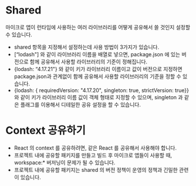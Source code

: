 # Shared

마이크로 앱이 런타임에 사용하는 여러 라이브러리를 어떻게 공유해서 쓸 것인지 설정할 수 있습니다.

- shared 항목을 지정해서 설정하는데 사용 방법이 3가지가 있습니다.
- [“lodash"] 와 같이 라이브러리 이름을 배열로 넣으면, package.json 에 있는 버전으로 함께 공유해서 사용할 라이브러리의 기준이 정해집니다.
- {lodash: “4.17.21"} 와 같이 키가 라이브러리 이름이고 값이 버전으로 지정하면 package.json과 관계없이 함께 공유해서 사용할 라이브러리의 기준을 정할 수 있습니다.
- {lodash: { requiredVersion: "4.17.20", singleton: true, strictVersion: true}} 와 같이 키가 라이브러리 이름 값이 객체 형태로 지정할 수 있으며, singleton 과 같은 플래그를 이용해서 디테일한 공유 설정을 할 수 있습니다.

# Context 공유하기

- React 의 context 를 공유하려면, 같은 React 를 공유해서 사용해야 합니다.
- 프로젝트 내에 공유할 패키지를 만들고 빌드 후 마이크로 앱들이 사용할 때, workspace:\* 버저닝이 문제가 될 수 있습니다.
- 프로젝트 내에 공유할 패키지는 shared 의 버전 정책이 운영의 정책과 긴밀한 관련이 있습니다.

